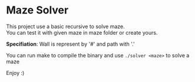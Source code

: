 # Maze Solver

This project use a basic recursive to solve maze. \
You can test it with given maze in maze folder or create yours.

**Specifiation**: Wall is represent by '#' and path with '.' 

You can run make to compile the binary and use `./solver <maze>` to solve a maze
  
Enjoy :)
